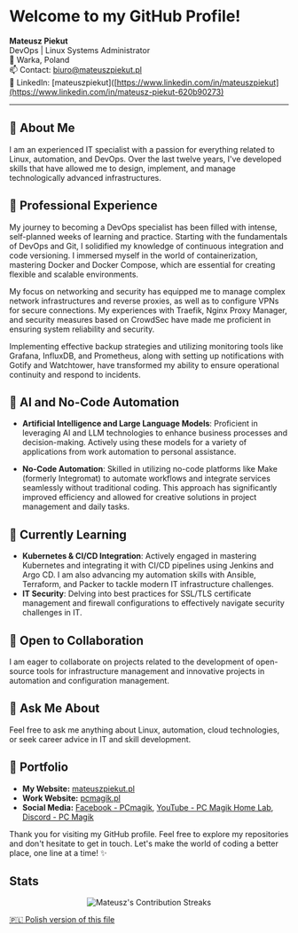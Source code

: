 # Welcome to my GitHub Profile!

**Mateusz Piekut**  
DevOps | Linux Systems Administrator  
📍 Warka, Poland  
📫 Contact: [biuro@mateuszpiekut.pl](mailto:biuro@mateuszpiekut.pl)  
🔗 LinkedIn: [mateuszpiekut]([https://www.linkedin.com/in/mateuszpiekut](https://www.linkedin.com/in/mateusz-piekut-620b90273)

---

## 🔭 About Me

I am an experienced IT specialist with a passion for everything related to Linux, automation, and DevOps. Over the last twelve years, I've developed skills that have allowed me to design, implement, and manage technologically advanced infrastructures.

## 💼 Professional Experience

My journey to becoming a DevOps specialist has been filled with intense, self-planned weeks of learning and practice. Starting with the fundamentals of DevOps and Git, I solidified my knowledge of continuous integration and code versioning. I immersed myself in the world of containerization, mastering Docker and Docker Compose, which are essential for creating flexible and scalable environments.

My focus on networking and security has equipped me to manage complex network infrastructures and reverse proxies, as well as to configure VPNs for secure connections. My experiences with Traefik, Nginx Proxy Manager, and security measures based on CrowdSec have made me proficient in ensuring system reliability and security.

Implementing effective backup strategies and utilizing monitoring tools like Grafana, InfluxDB, and Prometheus, along with setting up notifications with Gotify and Watchtower, have transformed my ability to ensure operational continuity and respond to incidents.

## 🤖 AI and No-Code Automation

- **Artificial Intelligence and Large Language Models**: Proficient in leveraging AI and LLM technologies to enhance business processes and decision-making. Actively using these models for a variety of applications from work automation to personal assistance.

- **No-Code Automation**: Skilled in utilizing no-code platforms like Make (formerly Integromat) to automate workflows and integrate services seamlessly without traditional coding. This approach has significantly improved efficiency and allowed for creative solutions in project management and daily tasks.

## 🌱 Currently Learning

- **Kubernetes & CI/CD Integration**: Actively engaged in mastering Kubernetes and integrating it with CI/CD pipelines using Jenkins and Argo CD. I am also advancing my automation skills with Ansible, Terraform, and Packer to tackle modern IT infrastructure challenges.
- **IT Security**: Delving into best practices for SSL/TLS certificate management and firewall configurations to effectively navigate security challenges in IT.

## 👯 Open to Collaboration

I am eager to collaborate on projects related to the development of open-source tools for infrastructure management and innovative projects in automation and configuration management.

## 💬 Ask Me About

Feel free to ask me anything about Linux, automation, cloud technologies, or seek career advice in IT and skill development.

## 📣 Portfolio

- **My Website:** [mateuszpiekut.pl](https://mateuszpiekut.pl)
- **Work Website:** [pcmagik.pl](https://pcmagik.pl)
- **Social Media:** [Facebook - PCmagik](https://pl-pl.facebook.com/PCmagik), [YouTube - PC Magik Home Lab](https://www.youtube.com/c/PCMagikHomeLab), [Discord - PC Magik](https://discord.gg/vM4ahjMA4N)

Thank you for visiting my GitHub profile. Feel free to explore my repositories and don't hesitate to get in touch. Let's make the world of coding a better place, one line at a time! ✨

## Stats

<p align="center">
  <img src="https://github-readme-streak-stats.herokuapp.com/?user=pcmagik&show_icons=true&locale=en&layout=compact&theme=light&line_height=0" alt="Mateusz's Contribution Streaks"/>
</p>

[🇵🇱 Polish version of this file](README_PL.md)
